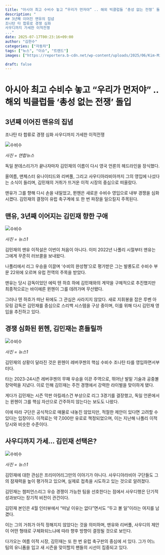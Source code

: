 ```yaml
---
title: "아시아 최고 수비수 놓고 “우리가 먼저야” .. 해외 빅클럽들 ‘총성 없는 전쟁’ 돌입"
description: "
## 3년째 이어진 맨유의 집념
조나탄 타 합류로 경쟁 심화
사우디까지 가세한 이적전쟁
..."
date: 2025-07-17T00:23:16+09:00
author: "김한수"
categories: ["자동차"]
tags: ["뉴스", "이슈", "트렌드"]
images: ["https://reportera.b-cdn.net/wp-content/uploads/2025/06/Kim-Min-jae-at-the-center-of-soccer-club-transfer-1024x576.jpg"]

draft: false
---
```


# 아시아 최고 수비수 놓고 “우리가 먼저야” .. 해외 빅클럽들 ‘총성 없는 전쟁’ 돌입


## 3년째 이어진 맨유의 집념
조나탄 타 합류로 경쟁 심화
사우디까지 가세한 이적전쟁


![수비수](https://reportera.b-cdn.net/wp-content/uploads/2025/06/Kim-Min-jae-at-the-center-of-soccer-club-transfer-1024x576.jpg)

*사진 = 연합뉴스*

독일 분데스리가가 끝나자마자 김민재의 이름이 다시 영국 언론의 헤드라인을 장식했다.

올여름, 맨체스터 유나이티드와 리버풀, 그리고 사우디아라비아까지 그의 영입에 나섰다는 소식이 들리며, 김민재의 거취가 뜨거운 이적 시장의 중심으로 떠올랐다.

맨유가 그를 향해 다시 손을 내밀었고, 뮌헨은 새로운 수비수 영입으로 내부 경쟁을 심화시켰다. 김민재의 결정이 유럽 축구계에 또 한 번 파장을 일으킬지 주목된다.


## 맨유, 3년째 이어지는 김민재 향한 구애


![수비수](https://reportera.b-cdn.net/wp-content/uploads/2025/06/맨체스터-유나이티드-2-1024x683.jpg)

*사진 = 뉴스1*

김민재의 맨유 이적설은 이번이 처음이 아니다. 이미 2022년 나폴리 시절부터 맨유는 그에게 꾸준히 러브콜을 보내왔다.

나폴리에서 리그 우승을 이끌며 ‘수비의 완성형’으로 평가받은 그는 발롱도르 수비수 부문 22위에 오르며 유럽 전역의 주목을 받았다.

맨유는 당시 감독이었던 에릭 텐 하흐 하에 김민재와의 계약을 구체적으로 추진했지만 최종적으로는 바이에른 뮌헨이 그를 데려가며 무산됐다.

그러나 텐 하흐가 떠난 뒤에도 그 관심은 사라지지 않았다. 새로 지휘봉을 잡은 루벤 아모링 감독은 김민재를 중심으로 스리백 시스템을 구상 중이며, 이를 위해 다시 김민재 영입을 추진하고 있다.


## 경쟁 심화된 뮌헨, 김민재는 흔들릴까


![수비수](https://reportera.b-cdn.net/wp-content/uploads/2025/06/김민재-3-1024x683.jpg)

*사진 = 뉴스1*

김민재의 상황이 달라진 것은 뮌헨이 레버쿠젠의 핵심 수비수 조나탄 타를 영입하면서부터다.

타는 2023-24시즌 레버쿠젠의 무패 우승을 이끈 주역으로, 뛰어난 발밑 기술과 공중볼 장악력을 지녔다. 이로 인해 김민재는 주전 경쟁에서 강력한 라이벌을 맞이하게 됐다.

게다가 김민재는 시즌 막판 아킬레스건 부상으로 리그 3경기를 결장했고, 독일 언론에서는 뮌헨이 그를 핵심 자산으로 간주하지 않는다는 보도도 나왔다.

이에 따라 구단은 공식적으로 매물로 내놓진 않았지만, 적절한 제안이 있다면 고려할 수 있다는 입장이다. 이적료는 약 7,000만 유로로 책정되었으며, 이는 지난해 나폴리 이적 당시와 비슷한 수준이다.


## 사우디까지 가세… 김민재 선택은?


![수비수](https://reportera.b-cdn.net/wp-content/uploads/2025/06/김민재-4-1024x643.jpg)

*사진 = 뉴스1*

김민재에 대한 관심은 프리미어리그만의 이야기가 아니다. 사우디아라비아 구단들도 그의 잠재력을 높이 평가하고 있으며, 실제로 접촉을 시도하고 있는 것으로 알려졌다.

김민재는 챔피언스리그 우승 경쟁이 가능한 팀을 선호한다는 점에서 사우디행은 단기적 성과보다는 장기적 비전이 관건이다.

김민재 본인은 4월 인터뷰에서 “떠날 이유는 없다”면서도 “두고 볼 일”이라는 여지를 남겼다.

이는 그의 거취가 아직 정해지지 않았다는 것을 의미하며, 맨유와 리버풀, 사우디의 제안이 어떤 형태로 구체화되느냐에 따라 향후 방향이 결정될 것으로 보인다.

다가오는 여름 이적 시장, 김민재는 또 한 번 유럽 축구판의 중심에 서 있다. 그가 어느 팀의 유니폼을 입고 새 시즌을 맞이할지 팬들의 시선이 집중되고 있다.

